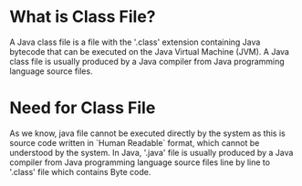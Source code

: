 <panel>
  <h1>
    What is Class File?
  </h1>
  <p>
  A Java class file is a file with the '.class' extension containing Java bytecode that
  can be executed on the Java Virtual Machine (JVM). A Java class file is usually
  produced by a Java compiler from Java programming language source files.
  </p>
  <h1>
    Need for Class File
  </h1>
  <p>
    As we know, java file cannot be executed directly by the system as this is source
    code written in `Human Readable` format, which cannot be understood by the system.
    In Java, '.java' file is usually produced by a Java compiler from Java programming
    language source files line by line to '.class' file which contains Byte code.
  </p>
</panel>
